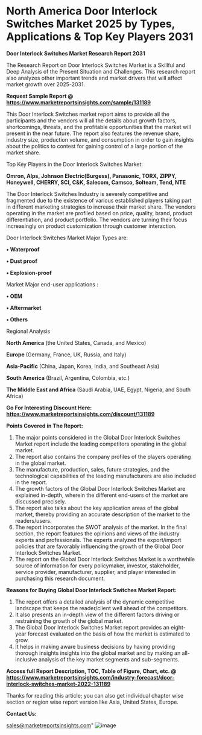 # North America Door Interlock Switches Market 2025 by Types, Applications & Top Key Players 2031

<strong>Door Interlock Switches Market Research Report 2031</strong>

The Research Report on Door Interlock Switches Market is a Skillful and Deep Analysis of the Present Situation and Challenges. This research report also analyzes other important trends and market drivers that will affect market growth over 2025-2031.

<strong>Request Sample Report @ <a href=https://www.marketreportsinsights.com/sample/131189>https://www.marketreportsinsights.com/sample/131189</a></strong>

This Door Interlock Switches market report aims to provide all the participants and the vendors will all the details about growth factors, shortcomings, threats, and the profitable opportunities that the market will present in the near future. The report also features the revenue share, industry size, production volume, and consumption in order to gain insights about the politics to contest for gaining control of a large portion of the market share.

Top Key Players in the Door Interlock Switches Market:

<strong>Omron, Alps, Johnson Electric(Burgess), Panasonic, TORX, ZIPPY, Honeywell, CHERRY, SCI, C&K, Salecom, Camsco, Solteam, Tend, NTE</strong>

The Door Interlock Switches Industry is severely competitive and fragmented due to the existence of various established players taking part in different marketing strategies to increase their market share. The vendors operating in the market are profiled based on price, quality, brand, product differentiation, and product portfolio. The vendors are turning their focus increasingly on product customization through customer interaction.

Door Interlock Switches Market Major Types are:

<strong>• Waterproof

• Dust proof

• Explosion-proof</strong>

Market Major end-user applications :

<strong>• OEM

• Aftermarket

• Others</strong>

Regional Analysis

</u><strong><b>North America</b></strong> (the United States, Canada, and Mexico)

<strong><b>Europe </b></strong>(Germany, France, UK, Russia, and Italy)

<strong><b>Asia-Pacific</b></strong> (China, Japan, Korea, India, and Southeast Asia)

<strong><b>South America</b></strong> (Brazil, Argentina, Colombia, etc.)

<strong><b>The Middle East and Africa</b></strong> (Saudi Arabia, UAE, Egypt, Nigeria, and South Africa)

<strong>Go For Interesting Discount Here: <a href=https://www.marketreportsinsights.com/discount/131189>https://www.marketreportsinsights.com/discount/131189</a></strong>

<strong>Points Covered in The Report:</strong>
<ol>
  <li>The major points considered in the Global Door Interlock Switches Market report include the leading competitors operating in the global market.</li>
  <li>The report also contains the company profiles of the players operating in the global market.</li>
  <li>The manufacture, production, sales, future strategies, and the technological capabilities of the leading manufacturers are also included in the report.</li>
  <li>The growth factors of the Global Door Interlock Switches Market are explained in-depth, wherein the different end-users of the market are discussed precisely.</li>
  <li>The report also talks about the key application areas of the global market, thereby providing an accurate description of the market to the readers/users.</li>
  <li>The report incorporates the SWOT analysis of the market. In the final section, the report features the opinions and views of the industry experts and professionals. The experts analyzed the export/import policies that are favorably influencing the growth of the Global Door Interlock Switches Market.</li>
  <li>The report on the Global Door Interlock Switches Market is a worthwhile source of information for every policymaker, investor, stakeholder, service provider, manufacturer, supplier, and player interested in purchasing this research document.</li>
</ol>
<strong>Reasons for Buying Global Door Interlock Switches Market Report:</strong>

<ol>
  <li>The report offers a detailed analysis of the dynamic competitive landscape that keeps the reader/client well ahead of the competitors.</li>
  <li>It also presents an in-depth view of the different factors driving or restraining the growth of the global market.</li>
  <li>The Global Door Interlock Switches Market report provides an eight-year forecast evaluated on the basis of how the market is estimated to grow.</li>
  <li>It helps in making aware business decisions by having providing thorough insights insights into the global market and by making an all-inclusive analysis of the key market segments and sub-segments.</li>
</ol>
<strong>Access full Report Description, TOC, Table of Figure, Chart, etc. @ <a href=https://www.marketreportsinsights.com/industry-forecast/door-interlock-switches-market-2022-131189>https://www.marketreportsinsights.com/industry-forecast/door-interlock-switches-market-2022-131189</a></strong>


Thanks for reading this article; you can also get individual chapter wise section or region wise report version like Asia, United States, Europe.

<strong>Contact Us:</strong>

sales@marketreportsinsights.com"
![image](https://github.com/user-attachments/assets/2390b071-dedb-4407-8ccc-ad6df93a88ad)
